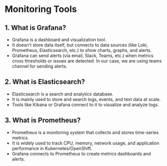 # Monitoring Tools

## 1. What is Grafana?
- Grafana is a dashboard and visualization tool.
- It doesn’t store data itself, but connects to data sources (like Loki, Prometheus, Elasticsearch, etc.) to show charts, graphs, and alerts.
- Grafana can send alerts (via email, Slack, Teams, etc.) when metrics cross thresholds or issues are detected. In our case, we are using teams channel for sending alerts.

## 2. What is Elasticsearch?
- Elasticsearch is a search and analytics database.
- It is mainly used to store and search logs, events, and text data at scale.
- Tools like Kibana or Grafana connect to it to visualize and analyze logs.

## 3. What is Prometheus?
- Prometheus is a monitoring system that collects and stores time-series metrics.
- It is widely used to track CPU, memory, network usage, and application performance in Kubernetes/OpenShift.
- Grafana connects to Prometheus to create metrics dashboards and alerts.